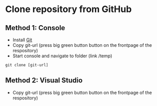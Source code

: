 # Clone repository from GitHub

## Method 1: Console
* Install [Git](https://git-scm.com/download)
* Copy git-url (press big green button button on the frontpage of the respository)
* Start console and navigate to folder (link /temp)

```
git clone [git-url]
```

## Method 2: Visual Studio
* Copy git-url (press big green button button on the frontpage of the respository)
